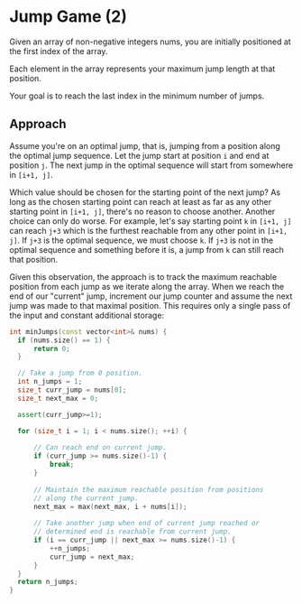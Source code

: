 # Jump Game (2)
Given an array of non-negative integers nums, you are initially positioned at the first index of the array.

Each element in the array represents your maximum jump length at that position.

Your goal is to reach the last index in the minimum number of jumps.

## Approach
Assume you're on an optimal jump, that is, jumping from a position along the optimal jump sequence. Let the jump start at position `i` and end at position `j`. The next jump in the optimal sequence will start from somewhere in `[i+1, j]`.

Which value should be chosen for the starting point of the next jump? As long as the chosen starting point can reach at least as far as any other starting point in `[i+1, j]`, there's no reason to choose another. Another choice can only do worse. For example, let's say starting point `k` in `[i+1, j]` can reach `j+3` which is the furthest reachable from any other point in `[i+1, j]`. If `j+3` is the optimal sequence, we must choose `k`. If `j+3` is not in the optimal sequence and something before it is, a jump from `k` can still reach that position.

Given this observation, the approach is to track the maximum reachable position from each jump as we iterate along the array. When we reach the end of our "current" jump, increment our jump counter and assume the next jump was made to that maximal position. This requires only a single pass of the input and constant additional storage:
```cpp
int minJumps(const vector<int>& nums) {
  if (nums.size() == 1) {
      return 0;
  }

  // Take a jump from 0 position.
  int n_jumps = 1;
  size_t curr_jump = nums[0];
  size_t next_max = 0;

  assert(curr_jump>=1);

  for (size_t i = 1; i < nums.size(); ++i) {
      
      // Can reach end on current jump.
      if (curr_jump >= nums.size()-1) {
          break;
      }
      
      // Maintain the maximum reachable position from positions
      // along the current jump.
      next_max = max(next_max, i + nums[i]);
          
      // Take another jump when end of current jump reached or
      // determined end is reachable from current jump.
      if (i == curr_jump || next_max >= nums.size()-1) {
          ++n_jumps;
          curr_jump = next_max;
      }
  }
  return n_jumps;
}
```
